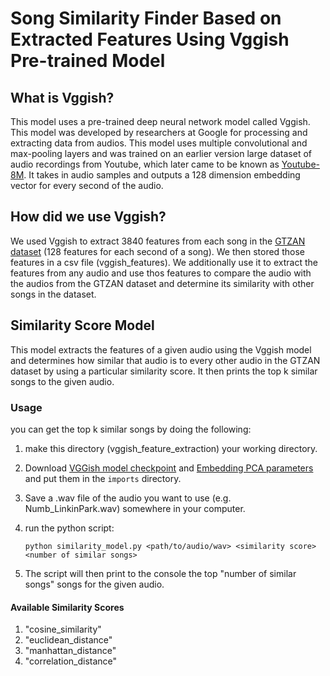 # Song Similarity Finder Based on Extracted Features Using Vggish Pre-trained Model

## What is Vggish?
This model uses a pre-trained deep neural network model called Vggish. This model was developed by researchers at Google for processing and extracting data from audios. This model uses multiple convolutional and max-pooling layers and was trained on an earlier version large dataset of audio recordings from Youtube, which later came to be known as [Youtube-8M](https://research.google.com/youtube8m/). It takes in audio samples and outputs a 128 dimension embedding vector for every second of the audio.

## How did we use Vggish?

We used Vggish to extract 3840 features from each song in the [GTZAN dataset](https://www.kaggle.com/datasets/andradaolteanu/gtzan-dataset-music-genre-classification) (128 features for each second of a song). We then stored those features in a csv file (vggish_features). We additionally use it to extract the features from any audio and use thos features to compare the audio with the audios from the GTZAN dataset and determine its similarity with other songs in the dataset.

## Similarity Score Model

This model extracts the features of a given audio using the Vggish model and determines how similar that audio is to every other audio in the GTZAN dataset by using a particular similarity score. It then prints the top k similar songs to the given audio.


### Usage

you can get the top k similar songs by doing the following:

1. make this directory (vggish_feature_extraction) your working directory.

2. Download [VGGish model checkpoint](https://storage.googleapis.com/audioset/vggish_model.ckpt) and [Embedding PCA parameters](https://storage.googleapis.com/audioset/vggish_pca_params.npz) and put them in the `imports` directory.

3. Save a .wav file of the audio you want to use (e.g. Numb_LinkinPark.wav) somewhere in your computer.

4. run the python script:
    ```
    python similarity_model.py <path/to/audio/wav> <similarity score> <number of similar songs>
    ```

5. The script will then print to the console the top "number of similar songs" songs for the given audio.

#### Available Similarity Scores
1. "cosine_similarity"
2. "euclidean_distance"
3. "manhattan_distance"
4. "correlation_distance"
